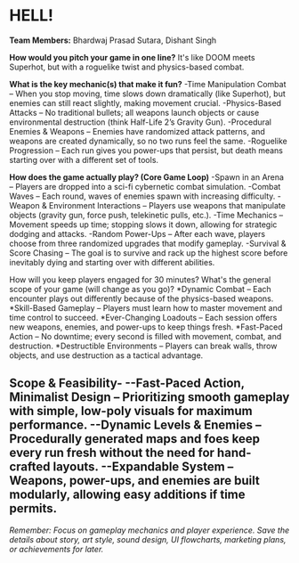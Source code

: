 # HELL!

**Team Members:** Bhardwaj Prasad Sutara, Dishant Singh

**How would you pitch your game in one line?**
It's like DOOM meets Superhot, but with a roguelike twist and physics-based combat.

**What is the key mechanic(s) that make it fun?**
-Time Manipulation Combat – When you stop moving, time slows down dramatically (like Superhot), but enemies can still react slightly, making movement crucial.
-Physics-Based Attacks – No traditional bullets; all weapons launch objects or cause environmental destruction (think Half-Life 2’s Gravity Gun).
-Procedural Enemies & Weapons – Enemies have randomized attack patterns, and weapons are created dynamically, so no two runs feel the same.
-Roguelike Progression – Each run gives you power-ups that persist, but death means starting over with a different set of tools.

**How does the game actually play? (Core Game Loop)**
-Spawn in an Arena – Players are dropped into a sci-fi cybernetic combat simulation.
-Combat Waves – Each round, waves of enemies spawn with increasing difficulty.
-Weapon & Environment Interactions – Players use weapons that manipulate objects (gravity gun, force push, telekinetic pulls, etc.).
-Time Mechanics – Movement speeds up time; stopping slows it down, allowing for strategic dodging and attacks.
-Random Power-Ups – After each wave, players choose from three randomized upgrades that modify gameplay.
-Survival & Score Chasing – The goal is to survive and rack up the highest score before inevitably dying and starting over with different abilities.

How will you keep players engaged for 30 minutes? What's the general scope of your game (will change as you go)?
*Dynamic Combat – Each encounter plays out differently because of the physics-based weapons.
*Skill-Based Gameplay – Players must learn how to master movement and time control to succeed.
*Ever-Changing Loadouts – Each session offers new weapons, enemies, and power-ups to keep things fresh.
*Fast-Paced Action – No downtime; every second is filled with movement, combat, and destruction.
*Destructible Environments – Players can break walls, throw objects, and use destruction as a tactical advantage.

Scope & Feasibility-
--Fast-Paced Action, Minimalist Design – Prioritizing smooth gameplay with simple, low-poly visuals for maximum performance.
--Dynamic Levels & Enemies – Procedurally generated maps and foes keep every run fresh without the need for hand-crafted layouts.
--Expandable System – Weapons, power-ups, and enemies are built modularly, allowing easy additions if time permits.
---
*Remember: Focus on gameplay mechanics and player experience. Save the details about story, art style, sound design, UI flowcharts, marketing plans, or achievements for later.*
